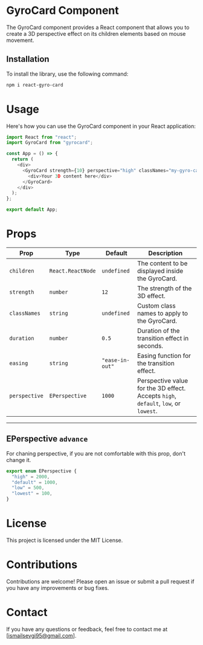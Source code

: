# GyroCard Component

The GyroCard component provides a React component that allows you to create a 3D perspective effect on its children elements based on mouse movement.

## Installation

To install the library, use the following command:

```bash
npm i react-gyro-card
```

# Usage

Here's how you can use the GyroCard component in your React application:

```typescript
import React from "react";
import GyroCard from "gyrocard";

const App = () => {
  return (
    <div>
      <GyroCard strength={10} perspective="high" classNames="my-gyro-card">
        <div>Your 3D content here</div>
      </GyroCard>
    </div>
  );
};

export default App;
```

# Props

| Prop          | Type              | Default         | Description                                                                         |
| ------------- | ----------------- | --------------- | ----------------------------------------------------------------------------------- |
| `children`    | `React.ReactNode` | `undefined`     | The content to be displayed inside the GyroCard.                                    |
| `strength`    | `number`          | `12`            | The strength of the 3D effect.                                                      |
| `classNames`  | `string`          | `undefined`     | Custom class names to apply to the GyroCard.                                        |
| `duration`    | `number`          | `0.5`           | Duration of the transition effect in seconds.                                       |
| `easing`      | `string`          | `"ease-in-out"` | Easing function for the transition effect.                                          |
| `perspective` | `EPerspective`    | `1000`          | Perspective value for the 3D effect. Accepts `high`, `default`, `low`, or `lowest`. |

---

## EPerspective `advance`

For chaning perspective, if you are not comfortable with this prop, don't change it.

```typescript
export enum EPerspective {
  "high" = 2000,
  "default" = 1000,
  "low" = 500,
  "lowest" = 100,
}
```

# License

This project is licensed under the MIT License.

# Contributions

Contributions are welcome! Please open an issue or submit a pull request if you have any improvements or bug fixes.

# Contact

If you have any questions or feedback, feel free to contact me at [ismailsevgi95@gmail.com].
